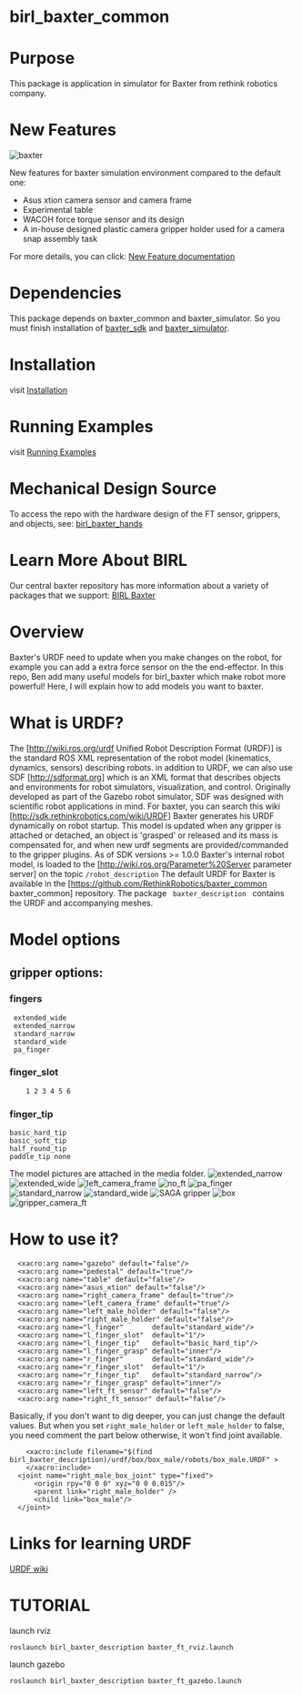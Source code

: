 # birl_baxter_common

# Purpose

This package is application in simulator for Baxter from rethink robotics company. 

# New Features

![baxter](https://github.com/birlrobotics/birl_baxter_common/blob/master/media/full.png)

New features for baxter simulation environment compared to the default one:

  -  Asus xtion camera sensor and camera frame
  -  Experimental table
  -  WACOH force torque sensor and its design
  -  A in-house designed plastic camera gripper holder used for a camera snap assembly task

For more details, you can click: [New Feature documentation](https://github.com/birlrobotics/birl_baxter_simulator/wiki/New-Features-documentation)

# Dependencies

This package depends on baxter_common and baxter_simulator. So you must finish installation of [baxter_sdk](http://sdk.rethinkrobotics.com/wiki/Workstation_Setup) and [baxter_simulator](http://sdk.rethinkrobotics.com/wiki/Simulator_Installation).

# Installation
visit [Installation](https://github.com/birlrobotics/birl_baxter_simulator/wiki/Installation)

# Running Examples
visit [Running Examples](https://github.com/birlrobotics/birl_baxter_simulator/wiki/Running-Examples)


# Mechanical Design Source
To access the repo with the hardware design of the FT sensor, grippers, and objects, see: [birl_baxter_hands](https://github.com/birlrobotics/birl_baxter_hands)

# Learn More About BIRL
Our central baxter repository has more information about a variety of packages that we support: [BIRL Baxter](https://github.com/birlrobotics/birl_baxter/wiki)


# Overview



Baxter's URDF need to update when you make changes on the robot, for example you can add a extra force sensor on the the end-effector.  In this repo, Ben add many useful models for birl_baxter which make robot more powerful! Here, I will explain how to add models you want to baxter.

# What is URDF?
The [http://wiki.ros.org/urdf Unified Robot Description Format (URDF)] is the standard ROS XML representation of the robot model (kinematics, dynamics, sensors) describing robots. in addition to URDF, we can also use SDF [http://sdformat.org] which is an XML format that describes objects and environments for robot simulators, visualization, and control. Originally developed as part of the Gazebo robot simulator, SDF was designed with scientific robot applications in mind. For baxter, you can search this wiki [http://sdk.rethinkrobotics.com/wiki/URDF]  Baxter generates his URDF dynamically on robot startup. This model is updated when any gripper is attached or detached, an object is 'grasped' or released and its mass is compensated for, and when new urdf segments are provided/commanded to the gripper plugins. As of SDK versions >= 1.0.0 Baxter's internal robot model, is loaded to the [http://wiki.ros.org/Parameter%20Server parameter server] on the topic <code>/robot_description</code>
The default URDF for Baxter is available in the [https://github.com/RethinkRobotics/baxter_common baxter_common] repository. The package <code> baxter_description </code> contains the URDF and accompanying meshes.

# Model options
## gripper options: 
###    fingers  
     extended_wide 
     extended_narrow 
     standard_narrow
     standard_wide 
     pa_finger
### finger_slot 
        1 2 3 4 5 6
### finger_tip 
    basic_hard_tip
    basic_soft_tip 
    half_round_tip
    paddle_tip none
The model pictures are attached in the media folder.
![extended_narrow](https://github.com/birlrobotics/birl_baxter_common/blob/master/media/extended_narrow.png)
![extended_wide](https://github.com/birlrobotics/birl_baxter_common/blob/master/media/extended_wide.png)
![left_camera_frame](https://github.com/birlrobotics/birl_baxter_common/blob/master/media/left_camera_frame.png)
![no_ft](https://github.com/birlrobotics/birl_baxter_common/blob/master/media/no_ft.png)
![pa_finger](https://github.com/birlrobotics/birl_baxter_common/blob/master/media/pa_finger.png)
![standard_narrow](https://github.com/birlrobotics/birl_baxter_common/blob/master/media/standard_narrow.png)
![standard_wide](https://github.com/birlrobotics/birl_baxter_common/blob/master/media/standard_wide.png)
![SAGA gripper](https://github.com/birlrobotics/birl_baxter_common/blob/master/media/web3.png)
![box](https://github.com/birlrobotics/birl_baxter_common/blob/master/media/box.png)
![gripper_camera_ft](https://github.com/birlrobotics/birl_baxter_common/blob/master/media/gripper_camera_ft.png)

# How to use it?


      <xacro:arg name="gazebo" default="false"/>
      <xacro:arg name="pedestal" default="true"/>
      <xacro:arg name="table" default="false"/>
      <xacro:arg name="asus_xtion" default="false"/>
      <xacro:arg name="right_camera_frame" default="true"/>
      <xacro:arg name="left_camera_frame" default="true"/>
      <xacro:arg name="left_male_holder" default="false"/>  
      <xacro:arg name="right_male_holder" default="false"/>
      <xacro:arg name="l_finger"       default="standard_wide"/>
	  <xacro:arg name="l_finger_slot"  default="1"/>   
	  <xacro:arg name="l_finger_tip"   default="basic_hard_tip"/>
	  <xacro:arg name="l_finger_grasp" default="inner"/>
	  <xacro:arg name="r_finger"       default="standard_wide"/>
	  <xacro:arg name="r_finger_slot"  default="1"/>   
	  <xacro:arg name="r_finger_tip"   default="standard_narrow"/>
	  <xacro:arg name="r_finger_grasp" default="inner"/>
	  <xacro:arg name="left_ft_sensor" default="false"/>
	  <xacro:arg name="right_ft_sensor" default="false"/>
Basically, if you don't want to dig deeper, you can just change the default values. But when you set `right_male_holder` or `left_male_holder` to false, you need comment  the part below otherwise, it won't find joint available.

        <xacro:include filename="$(find birl_baxter_description)/urdf/box/box_male/robots/box_male.URDF" >
        </xacro:include>
      <joint name="right_male_box_joint" type="fixed">
          <origin rpy="0 0 0" xyz="0 0 0.015"/>
          <parent link="right_male_holder" />
          <child link="box_male"/>  
      </joint>
 # Links for learning URDF
 [URDF wiki](http://wiki.ros.org/urdf/Tutorials)  

# TUTORIAL
launch rviz

`roslaunch birl_baxter_description baxter_ft_rviz.launch `

launch gazebo

`roslaunch birl_baxter_description baxter_ft_gazebo.launch`
